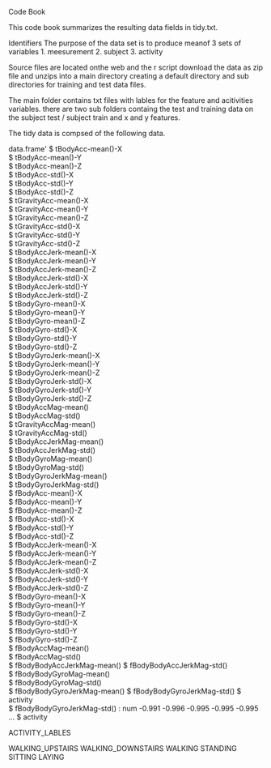 Code Book

This code book summarizes the resulting data fields in tidy.txt.

Identifiers
The purpose of the data set is to produce meanof 3 sets of variables
    1. meesurement
    2. subject
    3. activity

Source files are located onthe web and the r script download the data as zip file and unzips into a main directory creating a
default directory and sub directories for training and test data files.

The main folder contains txt files with lables for the feature and acitivities variables.
there are two sub folders containg the test and training data on  the subject test / subject train and x and y features.

The tidy data is compsed of the following data.

data.frame'
 $ tBodyAcc-mean()-X          
 $ tBodyAcc-mean()-Y          
 $ tBodyAcc-mean()-Z          
 $ tBodyAcc-std()-X           
 $ tBodyAcc-std()-Y           
 $ tBodyAcc-std()-Z           
 $ tGravityAcc-mean()-X       
 $ tGravityAcc-mean()-Y       
 $ tGravityAcc-mean()-Z       
 $ tGravityAcc-std()-X        
 $ tGravityAcc-std()-Y        
 $ tGravityAcc-std()-Z        
 $ tBodyAccJerk-mean()-X      
 $ tBodyAccJerk-mean()-Y      
 $ tBodyAccJerk-mean()-Z      
 $ tBodyAccJerk-std()-X       
 $ tBodyAccJerk-std()-Y       
 $ tBodyAccJerk-std()-Z       
 $ tBodyGyro-mean()-X         
 $ tBodyGyro-mean()-Y         
 $ tBodyGyro-mean()-Z         
 $ tBodyGyro-std()-X          
 $ tBodyGyro-std()-Y          
 $ tBodyGyro-std()-Z          
 $ tBodyGyroJerk-mean()-X     
 $ tBodyGyroJerk-mean()-Y     
 $ tBodyGyroJerk-mean()-Z     
 $ tBodyGyroJerk-std()-X      
 $ tBodyGyroJerk-std()-Y      
 $ tBodyGyroJerk-std()-Z      
 $ tBodyAccMag-mean()         
 $ tBodyAccMag-std()          
 $ tGravityAccMag-mean()      
 $ tGravityAccMag-std()       
 $ tBodyAccJerkMag-mean()     
 $ tBodyAccJerkMag-std()      
 $ tBodyGyroMag-mean()        
 $ tBodyGyroMag-std()         
 $ tBodyGyroJerkMag-mean()    
 $ tBodyGyroJerkMag-std()     
 $ fBodyAcc-mean()-X          
 $ fBodyAcc-mean()-Y          
 $ fBodyAcc-mean()-Z          
 $ fBodyAcc-std()-X           
 $ fBodyAcc-std()-Y           
 $ fBodyAcc-std()-Z           
 $ fBodyAccJerk-mean()-X      
 $ fBodyAccJerk-mean()-Y      
 $ fBodyAccJerk-mean()-Z      
 $ fBodyAccJerk-std()-X       
 $ fBodyAccJerk-std()-Y       
 $ fBodyAccJerk-std()-Z       
 $ fBodyGyro-mean()-X         
 $ fBodyGyro-mean()-Y         
 $ fBodyGyro-mean()-Z         
 $ fBodyGyro-std()-X          
 $ fBodyGyro-std()-Y          
 $ fBodyGyro-std()-Z          
 $ fBodyAccMag-mean()         
 $ fBodyAccMag-std()          
 $ fBodyBodyAccJerkMag-mean() 
 $ fBodyBodyAccJerkMag-std()  
 $ fBodyBodyGyroMag-mean()    
 $ fBodyBodyGyroMag-std()     
 $ fBodyBodyGyroJerkMag-mean()
 $ fBodyBodyGyroJerkMag-std() 
 $ activity  
 $ fBodyBodyGyroJerkMag-std() : num  -0.991 -0.996 -0.995 -0.995 -0.995 ...
 $ activity  


ACTIVITY_LABLES

WALKING_UPSTAIRS
WALKING_DOWNSTAIRS
WALKING
STANDING
SITTING
LAYING
